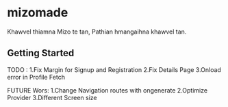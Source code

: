 # mizomade

Khawvel thiamna Mizo te tan, Pathian hmangaihna khawvel tan.

## Getting Started


TODO : 
1.Fix Margin for Signup and Registration
2.Fix Details Page
3.Onload error in Profile Fetch




FUTURE Wors:
1.Change Navigation routes with ongenerate
2.Optimize Provider
3.Different Screen size
